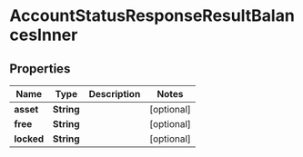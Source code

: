 

# AccountStatusResponseResultBalancesInner


## Properties

| Name | Type | Description | Notes |
|------------ | ------------- | ------------- | -------------|
|**asset** | **String** |  |  [optional] |
|**free** | **String** |  |  [optional] |
|**locked** | **String** |  |  [optional] |



